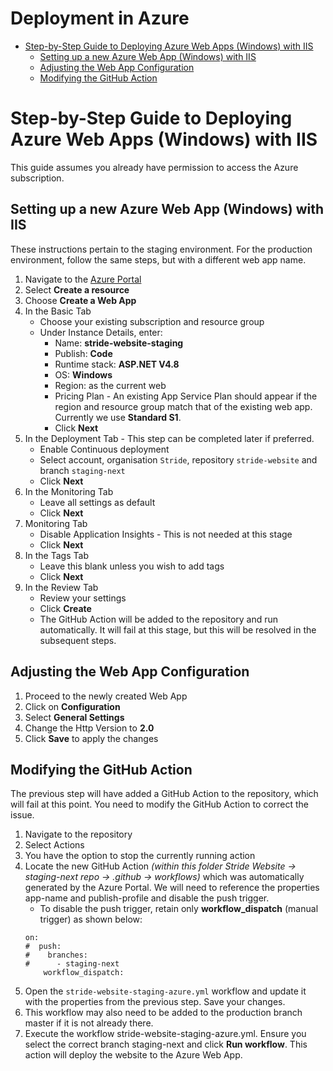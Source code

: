 # Deployment in Azure
- [Step-by-Step Guide to Deploying Azure Web Apps (Windows) with IIS](#step-by-step-guide-to-deploying-azure-web-apps-windows-with-iis)
  - [Setting up a new Azure Web App (Windows) with IIS](#setting-up-a-new-azure-web-app-windows-with-iis)
  - [Adjusting the Web App Configuration](#adjusting-the-web-app-configuration)
  - [Modifying the GitHub Action](#modifying-the-github-action)

# Step-by-Step Guide to Deploying Azure Web Apps (Windows) with IIS

This guide assumes you already have permission to access the Azure subscription.

## Setting up a new Azure Web App (Windows) with IIS

These instructions pertain to the staging environment. For the production environment, follow the same steps, but with a different web app name.

1. Navigate to the [Azure Portal](https://portal.azure.com/)
1. Select **Create a resource**
1. Choose **Create a Web App**
1. In the Basic Tab
   - Choose your existing subscription and resource group
   - Under Instance Details, enter:
      - Name: **stride-website-staging**
      - Publish: **Code**
      - Runtime stack: **ASP.NET V4.8**
      - OS: **Windows**
      - Region: as the current web
      - Pricing Plan - An existing App Service Plan should appear if the region and resource group match that of the existing web app. Currently we use **Standard S1**.
      - Click **Next**
1. In the Deployment Tab - This step can be completed later if preferred.
   - Enable Continuous deployment
   - Select account, organisation `Stride`, repository `stride-website` and branch `staging-next`
   - Click **Next**
1. In the Monitoring Tab
   - Leave all settings as default
   - Click **Next**
1. Monitoring Tab
   - Disable Application Insights - This is not needed at this stage
   - Click **Next**
1. In the Tags Tab
   - Leave this blank unless you wish to add tags
   - Click **Next**
1. In the Review Tab
   - Review your settings
   - Click **Create**
   - The GitHub Action will be added to the repository and run automatically. It will fail at this stage, but this will be resolved in the subsequent steps.

## Adjusting the Web App Configuration

1. Proceed to the newly created Web App
1. Click on **Configuration**
1. Select **General Settings**
1. Change the Http Version to **2.0**
1. Click **Save** to apply the changes

## Modifying the GitHub Action

The previous step will have added a GitHub Action to the repository, which will fail at this point. You need to modify the GitHub Action to correct the issue.

1. Navigate to the repository
1. Select Actions
1. You have the option to stop the currently running action
1. Locate the new GitHub Action *(within this folder Stride Website -> staging-next repo -> .github -> workflows)* which was automatically generated by the Azure Portal. We will need to reference the properties app-name and publish-profile and disable the push trigger.
   - To disable the push trigger, retain only **workflow_dispatch** (manual trigger) as shown below:
    ```
    on:
    #  push:
    #    branches:
    #      - staging-next
        workflow_dispatch:
    ```
1. Open the `stride-website-staging-azure.yml` workflow and update it with the properties from the previous step. Save your changes.
1. This workflow may also need to be added to the production branch master if it is not already there.
1. Execute the workflow stride-website-staging-azure.yml. Ensure you select the correct branch staging-next and click **Run workflow**. This action will deploy the website to the Azure Web App.

